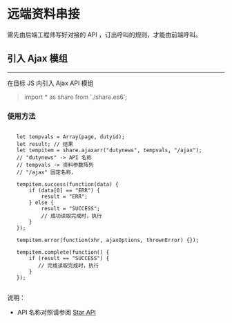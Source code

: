 # 远端资料串接

需先由后端工程师写好对接的 API ，订出呼叫的规则，才能由前端呼叫。
<br/>
## 引入 Ajax 模组
---

在目标 JS 内引入 Ajax API 模组
> import * as share from './share.es6';

### 使用方法

```

   let tempvals = Array(page, dutyid);
   let result; // 结果
   let tempitem = share.ajaxarr("dutynews", tempvals, "/ajax");
   // "dutynews" -> API 名称
   // tempvals -> 资料参数阵列
   // "/ajax" 固定名称，

   tempitem.success(function(data) {
       if (data[0] == "ERR") {
           result = "ERR";
       } else {
           result = "SUCCESS";
           // 成功读取完成时，执行
       }
   });

   tempitem.error(function(xhr, ajaxOptions, thrownError) {});

   tempitem.complete(function() {
       if (result == "SUCCESS") {
          // 完成读取完成时，执行
       }
   });
   
```
说明：
- API 名称对照请参阅 [Star API](/file/star-api-setting.xlsx)

